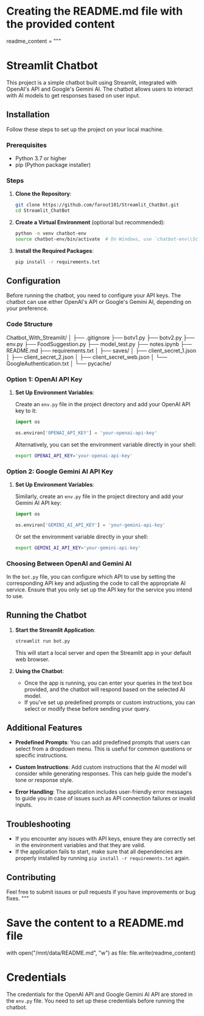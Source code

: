 # Creating the README.md file with the provided content

readme_content = """
# Streamlit Chatbot

This project is a simple chatbot built using Streamlit, integrated with OpenAI's API and Google's Gemini AI. The chatbot allows users to interact with AI models to get responses based on user input.

## Installation

Follow these steps to set up the project on your local machine.

### Prerequisites

- Python 3.7 or higher
- pip (Python package installer)

### Steps

1. **Clone the Repository**:

    ```sh
    git clone https://github.com/farout101/Streamlit_ChatBot.git
    cd Streamlit_ChatBot
    ```

2. **Create a Virtual Environment** (optional but recommended):

    ```sh
    python -m venv chatbot-env
    source chatbot-env/bin/activate  # On Windows, use `chatbot-env\\Scripts\\activate`
    ```

3. **Install the Required Packages**:

    ```sh
    pip install -r requirements.txt
    ```

## Configuration

Before running the chatbot, you need to configure your API keys. The chatbot can use either OpenAI's API or Google's Gemini AI, depending on your preference.

### Code Structure

Chatbot_With_Streamlit/
│
├── .gitignore
├── botv1.py
├── botv2.py
├── env.py
├── FoodSuggestion.py
├── model_test.py
├── notes.ipynb
├── README.md
├── requirements.txt
│
├── saves/
│ ├── client_secret_1.json
│ ├── client_secret_2.json
│ ├── client_secret_web.json
│ └── GoogleAuthentication.txt
│
└── pycache/

### Option 1: OpenAI API Key

1. **Set Up Environment Variables**:

    Create an `env.py` file in the project directory and add your OpenAI API key to it:

    ```python
    import os

    os.environ['OPENAI_API_KEY'] = 'your-openai-api-key'
    ```

    Alternatively, you can set the environment variable directly in your shell:

    ```sh
    export OPENAI_API_KEY='your-openai-api-key'
    ```

### Option 2: Google Gemini AI API Key

1. **Set Up Environment Variables**:

    Similarly, create an `env.py` file in the project directory and add your Gemini AI API key:

    ```python
    import os

    os.environ['GEMINI_AI_API_KEY'] = 'your-gemini-api-key'
    ```

    Or set the environment variable directly in your shell:

    ```sh
    export GEMINI_AI_API_KEY='your-gemini-api-key'
    ```

### Choosing Between OpenAI and Gemini AI

In the `bot.py` file, you can configure which API to use by setting the corresponding API key and adjusting the code to call the appropriate AI service. Ensure that you only set up the API key for the service you intend to use.

## Running the Chatbot

1. **Start the Streamlit Application**:

    ```sh
    streamlit run bot.py
    ```

    This will start a local server and open the Streamlit app in your default web browser.

2. **Using the Chatbot**:

    - Once the app is running, you can enter your queries in the text box provided, and the chatbot will respond based on the selected AI model.
    - If you've set up predefined prompts or custom instructions, you can select or modify these before sending your query.

## Additional Features

- **Predefined Prompts**: You can add predefined prompts that users can select from a dropdown menu. This is useful for common questions or specific instructions.
  
- **Custom Instructions**: Add custom instructions that the AI model will consider while generating responses. This can help guide the model's tone or response style.

- **Error Handling**: The application includes user-friendly error messages to guide you in case of issues such as API connection failures or invalid inputs.

## Troubleshooting

- If you encounter any issues with API keys, ensure they are correctly set in the environment variables and that they are valid.
- If the application fails to start, make sure that all dependencies are properly installed by running `pip install -r requirements.txt` again.

## Contributing

Feel free to submit issues or pull requests if you have improvements or bug fixes.
"""

# Save the content to a README.md file
with open("/mnt/data/README.md", "w") as file:
    file.write(readme_content)

# Credentials
The credentials for the OpenAI API and Google Gemini AI API are stored in the `env.py` file. You need to set up these credentials before running the chatbot.